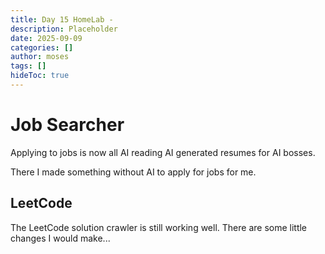 ```yaml
---
title: Day 15 HomeLab - 
description: Placeholder
date: 2025-09-09
categories: []
author: moses
tags: []
hideToc: true
---
```


# Job Searcher

Applying to jobs is now all AI reading AI generated resumes for AI bosses. 

There I made something without AI to apply for jobs for me.

## LeetCode 

The LeetCode solution crawler is still working well. There are some little changes I would make...
